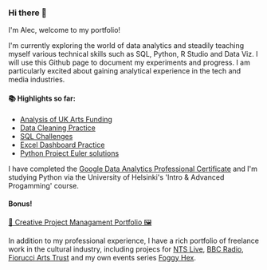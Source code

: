 ### Hi there 👋

I'm Alec, welcome to my portfolio! 

I'm currently exploring the world of data analytics and steadily teaching myself various technical skills such as SQL, Python, R Studio and Data Viz.  I will use this Github page to document my experiments and progress.  I am particularly excited about gaining analytical experience in the tech and media industries.  

#### 📚 Highlights so far:
- [Analysis of UK Arts Funding](https://github.com/alccrts/SQL_Projects/blob/main/Review%20of%20UK%20Arts%20Funding.md)
- [Data Cleaning Practice](https://github.com/alccrts/SQL_Projects/blob/main/Data%20Cleaning%20(The%20Met%20Art%20Data).md)
- [SQL Challenges](https://github.com/alccrts/SQL_Projects/tree/main/SQL%20Challenges)
- [Excel Dashboard Practice](https://github.com/alccrts/Data_Visualizations/blob/main/Excel%20Dashboard%201.md)
- [Python Project Euler solutions](https://github.com/alccrts/Python_Projects/tree/main/Project_Euler_Solutions)

I have completed the [Google Data Analytics Professional Certificate](https://grow.google/intl/ALL_ca/certificates/data-analytics/#?modal_active=none) and I'm studying Python via the University of Helsinki's 'Intro & Advanced Progamming' course.  

#### Bonus!

[🎵 Creative Project Managament Portfolio  🖼](https://drive.google.com/file/d/1m_1YN9ZOVEBaxQ5aENEjpO_dxo5sPbwA/view?usp=sharing)

In addition to my professional experience, I have a rich portfolio of freelance work in the cultural industry, including projecs for [NTS Live](www.nts.live), [BBC Radio](https://www.bbc.co.uk/mediacentre/proginfo/2017/40/hear-and-now-cave), [Fiorucci Arts Trust](https://fiorucciartrust.com/) and my own events series [Foggy Hex](https://www.foggyhexbcn.com/).  
